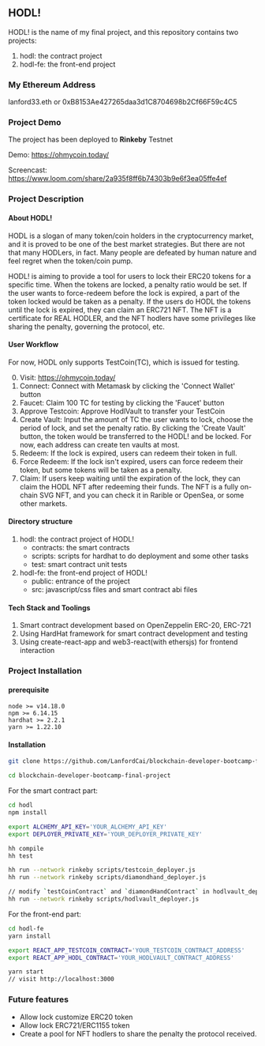 ## HODL!

HODL! is the name of my final project, and this repository contains two projects:

1. hodl: the contract project
2. hodl-fe: the front-end project

### My Ethereum Address

lanford33.eth or 0xB8153Ae427265daa3d1C8704698b2Cf66F59c4C5

### Project Demo

The project has been deployed to **Rinkeby** Testnet

Demo: https://ohmycoin.today/

Screencast: https://www.loom.com/share/2a935f8ff6b74303b9e6f3ea05ffe4ef

### Project Description

#### About HODL!

HODL is a slogan of many token/coin holders in the cryptocurrency market, and it is proved to be one of the best market strategies. But there are not that many HODLers, in fact. Many people are defeated by human nature and feel regret when the token/coin pump.

HODL! is aiming to provide a tool for users to lock their ERC20 tokens for a specific time. When the tokens are locked, a penalty ratio would be set. If the user wants to force-redeem before the lock is expired, a part of the token locked would be taken as a penalty. If the users do HODL the tokens until the lock is expired, they can claim an ERC721 NFT. The NFT is a certificate for REAL HODLER, and the NFT hodlers have some privileges like sharing the penalty, governing the protocol, etc.

#### User Workflow

For now, HODL only supports TestCoin(TC), which is issued for testing. 

0. Visit: https://ohmycoin.today/
1. Connect: Connect with Metamask by clicking the 'Connect Wallet' button
2. Faucet: Claim 100 TC for testing by clicking the 'Faucet' button
3. Approve Testcoin: Approve HodlVault to transfer your TestCoin
4. Create Vault: Input the amount of TC the user wants to lock, choose the period of lock, and set the penalty ratio. By clicking the 'Create Vault' button, the token would be transferred to the HODL! and be locked. For now, each address can create ten vaults at most.
5. Redeem: If the lock is expired, users can redeem their token in full.
6. Force Redeem: If the lock isn't expired, users can force redeem their token, but some tokens will be taken as a penalty.
7. Claim: If users keep waiting until the expiration of the lock, they can claim the HODL NFT after redeeming their funds. The NFT is a fully on-chain SVG NFT, and you can check it in Rarible or OpenSea, or some other markets.

#### Directory structure

1. hodl: the contract project of HODL!
    * contracts: the smart contracts
    * scripts: scripts for hardhat to do deployment and some other tasks
    * test: smart contract unit tests
2. hodl-fe: the front-end project of HODL!
    * public: entrance of the project
    * src: javascript/css files and smart contract abi files


#### Tech Stack and Toolings

1. Smart contract development based on OpenZeppelin ERC-20, ERC-721
2. Using HardHat framework for smart contract development and testing
3. Using create-react-app and web3-react(with ethersjs) for frontend interaction

### Project Installation

#### prerequisite

```
node >= v14.18.0
npm >= 6.14.15
hardhat >= 2.2.1
yarn >= 1.22.10
```

#### Installation

```bash
git clone https://github.com/LanfordCai/blockchain-developer-bootcamp-final-project.git

cd blockchain-developer-bootcamp-final-project
```

For the smart contract part:

```bash
cd hodl
npm install

export ALCHEMY_API_KEY='YOUR_ALCHEMY_API_KEY'
export DEPLOYER_PRIVATE_KEY='YOUR_DEPLOYER_PRIVATE_KEY'

hh compile
hh test

hh run --network rinkeby scripts/testcoin_deployer.js
hh run --network rinkeby scripts/diamondhand_deployer.js

// modify `testCoinContract` and `diamondHandContract` in hodlvault_deployer.js according to the deploy result above and then:
hh run --network rinkeby scripts/hodlvault_deployer.js
```

For the front-end part:

```bash
cd hodl-fe
yarn install

export REACT_APP_TESTCOIN_CONTRACT='YOUR_TESTCOIN_CONTRACT_ADDRESS'
export REACT_APP_HODL_CONTRACT='YOUR_HODLVAULT_CONTRACT_ADDRESS'

yarn start
// visit http://localhost:3000
```

### Future features

* Allow lock customize ERC20 token
* Allow lock ERC721/ERC1155 token
* Create a pool for NFT hodlers to share the penalty the protocol received.


